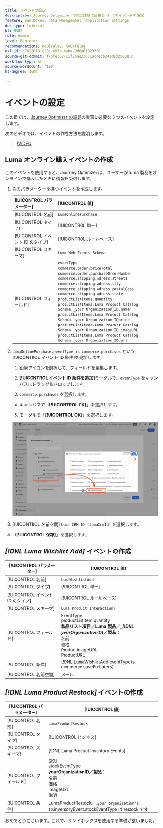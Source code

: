 ```yaml
---
title: イベントの設定
description: Journey Optimizer の実習課題に必要な 3 つのイベントの設定
feature: Sandboxes, Data Management, Application Settings
doc-type: tutorial
kt: 9382
role: Admin
level: Beginner
recommendations: noDisplay, noCatalog
exl-id: c7826818-c28a-493b-8aba-9d8a8102336d
source-git-commit: f7bfe367411f2bae23631ac4ecb34ad1d250381c
workflow-type: ht
source-wordcount: '190'
ht-degree: 100%

---
```


# イベントの設定

この節では、[Journey Optimizer の課題](/help/challenges/introduction-and-prerequisites.md)の実習に必要な 3 つのイベントを設定します。

次のビデオでは、イベントの作成方法を説明します。

>[!VIDEO](https://video.tv.adobe.com/v/336253?quality=12)

## Luma オンライン購入イベントの作成

このイベントを使用すると、Journey Optimizer は、ユーザーが luma 製品をオンラインで購入したときに情報を受信します。

1. 次のパラメーターを持つイベントを作成します。

   | [!UICONTROL パラメーター] | [!UICONTROL 値] |
   |-------------|-----------|
   | [!UICONTROL 名前] | `LumaOnlinePurchase` |
   | [!UICONTROL タイプ] | [!UICONTROL 単一] |
   | [!UICONTROL イベント ID のタイプ] | [!UICONTROL ルールベース] |
   | [!UICONTROL スキーマ] | `Luma Web Events Schema` |
   | [!UICONTROL フィールド] | `eventType` <br>`commerce.order.priceTotal`<br>`commerce.order.purchaseOrderNumber`<br>`commerce.shipping.adress.street1`<br>`commerce.shipping.adress.city`<br>`commerce.shipping.adress.postalCode`<br>`commerce.shipping.adress.state`<br>`productListItems.quantity`<br>`productListItems.Luma Product Catalog Schema._your Organization_ID.name`<br>`productListItems.Luma Product Catalog Schema._your Organization_IDprice`<br>`productListItems.Luma Product Catalog Schema._your Organization_ID.imageURL`<br>`productListItems.Luma Product Catalog Schema._your Organization_ID.url` |

1. `LumaOnlinePurchase.eventType is commerce.purchases` という[!UICONTROL イベント ID 条件]を追加します。

   1. 鉛筆アイコンを選択して、フィールドを編集します。

   1. **[!UICONTROL イベント ID 条件を追加]**&#x200B;モーダルで、`eventType` をキャンバスにドラッグ＆ドロップします。
   1. `commerce.purchases` を選択します。
   1. キャンバスで「**[!UICONTROL OK]**」を選択します。
   1. モーダルで「**[!UICONTROL OK]**」を選択します。

   ![イベント条件の追加](/help/tutorial-configure-a-training-sandbox/assets/Event-lumaOnlinePurchase-condition-1.png)

1. [!UICONTROL 名前空間] `Luma CRM ID (lumaCrmId)` を選択します。

1. 「**[!UICONTROL 保存]**」を選択します。

## *[!DNL Luma Wishlist Add]* イベントの作成

| [!UICONTROL パラメーター] | [!UICONTROL 値] |
|-------------|-----------|
| [!UICONTROL 名前] | `LumaWishlistAdd` |
| [!UICONTROL タイプ] | [!UICONTROL 単一] |
| [!UICONTROL イベント ID のタイプ] | [!UICONTROL ルールベース] |
| [!UICONTROL スキーマ] | `Luma Product Interactions` |
| [!UICONTROL フィールド] | EventType<br>productListItem.quantity<br><b>製品リスト項目／Luma 製品／_*[!DNL yourOrganizationID]*／製品：</b> <br>名前<br>価格<br> ProductImageURL<br>ProductURL |
| [!UICONTROL 条件] | [!DNL LumaWishlistAdd.eventType is commerce.saveForLaters] |
| [!UICONTROL 名前空間] | メール |

## *[!DNL Luma Product Restock]* イベントの作成

| [!UICONTROL パラメーター] | [!UICONTROL 値] |
|-------------|-----------|
| [!UICONTROL 名前] | `LumaProductRestock` |
| [!UICONTROL タイプ] | [!UICONTROL ビジネス] |
| [!UICONTROL スキーマ] | [!DNL Luma Product Inventory Events] |
| [!UICONTROL フィールド] | SKU <br> stockEventType<br><b> yourOrganizationID／製品：</b> <br>名前<br>価格<br> ImageURL<br>説明 |
| [!UICONTROL 条件] | LumaProductRestock。_`your organization's ID`.inventoryEvent.stockEventType は restock です |

おめでとうございます。これで、サンドボックスを使用する準備が整いました。
